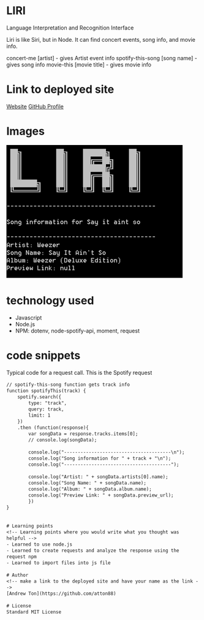 # LIRI
Language Interpretation and Recognition Interface

<!-- Put a description of what the project is -->
Liri is like Siri, but in Node. It can find concert events, song info, and movie info.

concert-me [artist] - gives Artist event info
spotify-this-song [song name] - gives song info
movie-this [movie title] - gives movie info

# Link to deployed site
[Website](https://atton88.github.io/LIRI/)
[GitHub Profile](https://github.com/atton88/LIRI)

# Images
![About Me](CAPTURE.PNG)

# technology used
- Javascript
- Node.js
- NPM: dotenv, node-spotify-api, moment, request

# code snippets


Typical code for a request call. This is the Spotify request
```
// spotify-this-song function gets track info
function spotifyThis(track) {
    spotify.search({
        type: "track",
        query: track,
        limit: 1
    })
    .then (function(response){
        var songData = response.tracks.items[0];
        // console.log(songData);
        
        console.log("---------------------------------------\n");
        console.log("Song information for " + track + "\n");
        console.log("---------------------------------------");

        console.log("Artist: " + songData.artists[0].name);
        console.log("Song Name: " + songData.name);
        console.log("Album: " + songData.album.name);
        console.log("Preview Link: " + songData.preview_url);
        })
}


# Learning points
<!-- Learning points where you would write what you thought was helpful -->
- Learned to use node.js
- Learned to create requests and analyze the response using the request npm
- Learned to import files into js file

# Author 
<!-- make a link to the deployed site and have your name as the link -->
[Andrew Ton](https://github.com/atton88)

# License
Standard MIT License